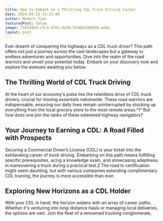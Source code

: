 ```yaml
---
title: How to Embark on a Thrilling CDL Truck Driving Career
date: 2024-03-15 15:15:04
author: Modern Tips
featuredPost: false
image: 71bd3de4-c5c3-4f61-9a39-5f468a206048.webp
layout: post
---
```

Ever dreamt of conquering the highways as a CDL truck driver? This path offers not just a journey across the vast landscapes but a gateway to endless adventures and opportunities. Dive into the realm of the road warriors and unveil your potential today. Embark on your discovery now and explore the avenues awaiting you below.

## The Thrilling World of CDL Truck Driving

At the heart of our economy's pulse lies the relentless drive of CDL truck drivers, crucial for moving essentials nationwide. These road warriors are indispensable, ensuring our daily lives remain uninterrupted by stocking up everything from the local grocery store to the most remote areas.^1^ But how does one join the ranks of these esteemed highway navigators?

## Your Journey to Earning a CDL: A Road Filled with Prospects

Securing a Commercial Driver’s License (CDL) is your ticket into the exhilarating career of truck driving. Embarking on this path means fulfilling specific prerequisites, acing a knowledge exam, and showcasing adeptness in maneuvering a truck during a practical test.2 The road to certification might seem daunting, but with various companies extending complimentary CDL training, the journey is more accessible than ever.

## Exploring New Horizons as a CDL Holder

With your CDL in hand, the horizon widens with an array of career paths. Whether it's venturing into long-distance hauls or managing local deliveries, the options are vast. Join the fleet of a renowned trucking conglomerate, contribute to a burgeoning business, or steer your entrepreneurial spirit by launching your trucking venture. The versatility and financial rewards of being a CDL truck driver are compelling reasons to pursue this career.

## Begin Your Quest Now!

Captivated by the allure of CDL truck driving and ready to delve into what lies ahead? Now’s the moment to initiate your search. A plethora of resources await to guide you through the intricacies of the industry, outline the prerequisites, and shed light on available training programs. Take that first step towards a fulfilling career and explore the world from the driver's seat of a CDL truck today!
